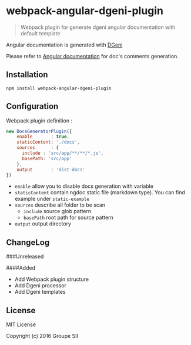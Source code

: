 # webpack-angular-dgeni-plugin

> Webpack plugin for generate dgeni angular documentation with default template

Angular documentation is generated with [DGeni](https://github.com/angular/dgeni)

Please refer to [Angular documentation](https://github.com/angular/angular.js/wiki/Writing-AngularJS-Documentation) for doc's comments generation.

## Installation

`npm install webpack-angular-dgeni-plugin`

## Configuration

Webpack plugin definition :
```js
new DocsGeneratorPlugin({
    enable       : true,
    staticContent: './docs',
    sources      : {
      include : 'src/app/**/**/*.js',
      basePath: 'src/app'
    },
    output       : 'dist-docs'
})
```
- `enable` allow you to disable docs generation with variable
- `staticContent` contain ngdoc static file (markdown type). You can find example under `static-example`
- `sources` describe all folder to be scan
    - `include` source glob pattern
    - `basePath` root path for source pattern
- `output` output directory

## ChangeLog

###Unreleased

####Added

- Add Webpack plugin structure
- Add Dgeni processor
- Add Dgeni templates 

## License

MIT License

Copyright (c) 2016 Groupe SII